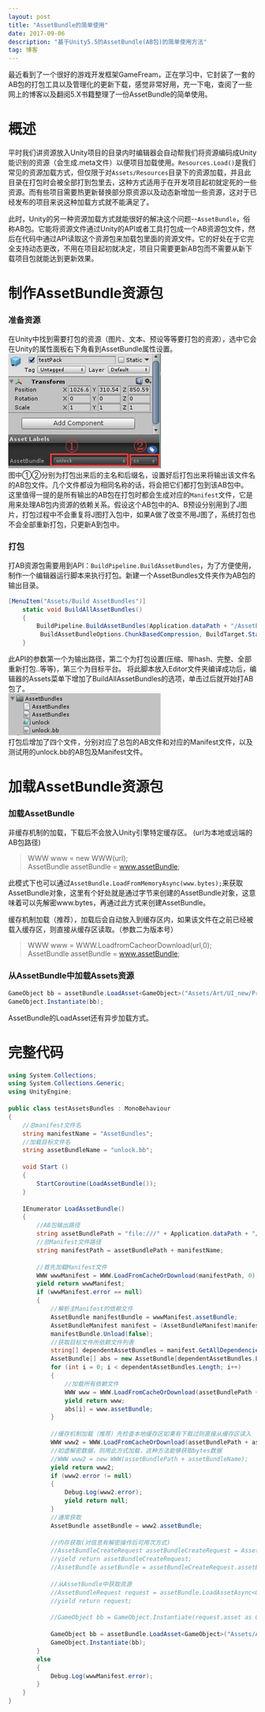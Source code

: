 ```yaml
---
layout: post
title: "AssetBundle的简单使用"
date: 2017-09-06
description: "基于Unity5.5的AssetBundle(AB包)的简单使用方法"
tag: 博客 
---   
```


最近看到了一个很好的游戏开发框架GameFream，正在学习中，它封装了一套的AB包的打包工具以及管理化的更新下载，感觉非常好用，充一下电，查阅了一些网上的博客以及翻阅5.X书籍整理了一份AssetBundle的简单使用。


# 概述
平时我们讲资源放入Unity项目的目录内时编辑器会自动帮我们将资源编码成Unity能识别的资源（会生成.meta文件）以便项目加载使用。`Resources.Load()`是我们常见的资源加载方式，但仅限于对`Assets/Resources`目录下的资源加载，并且此目录在打包时会被全部打到包里去，这种方式适用于在开发项目起初就定死的一些资源。而有些项目需要热更新替换部分原资源以及动态新增加一些资源，这对于已经发布的项目来说这种加载方式就不能满足了。  

此时，Unity的另一种资源加载方式就能很好的解决这个问题--`AssetBundle`，俗称AB包。它能将资源文件通过Unity的API或者工具打包成一个AB资源包文件，然后在代码中通过API读取这个资源包来加载包里面的资源文件。它的好处在于它完全支持动态更改，不用在项目起初就决定，项目只需要更新AB包而不需要从新下载项目包就能达到更新效果。  

# 制作AssetBundle资源包
### 准备资源
在Unity中找到需要打包的资源（图片、文本、预设等等要打包的资源），选中它会在Unity的属性面板右下角看到AssetBundle属性设置。  
![AssetBundle属性设置](/images/posts/posts-20170906/01.jpg)  
图中①②分别为打包出来后的主名和后缀名，设置好后打包出来将输出该文件名的AB包文件。几个文件都设为相同名称的话，将会把它们都打包到该AB包中。  
这里值得一提的是所有输出的AB包在打包时都会生成对应的`Manifest`文件，它是用来处理AB包内资源的依赖关系。假设这个AB包中的A、B预设分别用到了J图片，打包过程中不会重复将J图打入包中，如果A做了改变不用J图了，系统打包也不会全部重新打包，只更新A到包中。

### 打包
打AB资源包需要用到API：`BuildPipeline.BuildAssetBundles`，为了方便使用，制作一个编辑器运行脚本来执行打包。新建一个AssetBundles文件夹作为AB包的输出目录。  
```csharp
[MenuItem("Assets/Build AssetBundles")]
    static void BuildAllAssetBundles()
    { 
        BuildPipeline.BuildAssetBundles(Application.dataPath + "/AssetBundles",
         BuildAssetBundleOptions.ChunkBasedCompression, BuildTarget.StandaloneWindows);
    }
```
此API的参数第一个为输出路径，第二个为打包设置(压缩、带hash、完整、全部重新打包..等等)，第三个为目标平台。
将此脚本放入Editor文件夹编译成功后，编辑器的Assets菜单下增加了BuildAllAssetBundles的选项，单击过后就开始打AB包了。  
![AB包输出目录](/images/posts/posts-20170906/02.jpg)  
打包后增加了四个文件，分别对应了总包的AB文件和对应的Manifest文件，以及测试用的unlock.bb的AB包及Manifest文件。  

# 加载AssetBundle资源包

### 加载AssetBundle  
非缓存机制的加载，下载后不会放入Unity引擎特定缓存区。 (url为本地或远端的AB包路径)
>WWW www = new WWW(url);  
AssetBundle assetBundle = www.assetBundle;

此模式下也可以通过`AssetBundle.LoadFromMemoryAsync(www.bytes);`来获取AssetBundle对象，这里有个好处就是通过字节来创建的AssetBundle对象，这意味着可以先解密www.bytes，再通过此方式来创建AssetBundle。

缓存机制加载（推荐），加载后会自动放入到缓存区内，如果该文件在之前已经被载入缓存区，则直接从缓存区读取。（参数二为版本号）
>WWW www = WWW.LoadfromCacheorDownload(url,0);  
AssetBundle assetBundle = www.assetBundle;

### 从AssetBundle中加载Assets资源

```csharp
GameObject bb = assetBundle.LoadAsset<GameObject>("Assets/Art/UI_new/Prefab/Canvas_Unlock.prefab");
GameObject.Instantiate(bb);
```
AssetBundle的LoadAsset还有异步加载方式。

# 完整代码
```csharp
using System.Collections;
using System.Collections.Generic;
using UnityEngine;

public class testAssetsBundles : MonoBehaviour
{
    //总manifest文件名
    string manifestName = "AssetBundles";
    //加载目标文件名
    string assetBundleName = "unlock.bb";

    void Start ()
    {
        StartCoroutine(LoadAssetBundle());
    }

    IEnumerator LoadAssetBundle()
    {
        //AB包输出路径
        string assetBundlePath = "file:///" + Application.dataPath + "/AssetBundles/";
        //总Manifest文件路径
        string manifestPath = assetBundlePath + manifestName;

        //首先加载Manifest文件
        WWW wwwManifest = WWW.LoadFromCacheOrDownload(manifestPath, 0);
        yield return wwwManifest;
        if (wwwManifest.error == null)
        {
            //解析主Manifest的依赖文件
            AssetBundle manifestBundle = wwwManifest.assetBundle;
            AssetBundleManifest manifest = (AssetBundleManifest)manifestBundle.LoadAsset("AssetBundleManifest");
            manifestBundle.Unload(false);
            //获取目标文件所依赖文件列表
            string[] dependentAssetBundles = manifest.GetAllDependencies(assetBundleName);
            AssetBundle[] abs = new AssetBundle[dependentAssetBundles.Length];
            for (int i = 0; i < dependentAssetBundles.Length; i++)
            {
                //加载所有依赖文件
                WWW www = WWW.LoadFromCacheOrDownload(assetBundlePath + dependentAssetBundles[i], 0);
                yield return www;
                abs[i] = www.assetBundle;
            }
            
            //缓存机制加载（推荐）先检查本地缓存区如果有下载过则直接从缓存区读入
            WWW www2 = WWW.LoadFromCacheOrDownload(assetBundlePath + assetBundleName, 2);
            //如虚解密数据，则用此方式加载，这种方法能够获取bytes数据
            //WWW www2 = new WWW(assetBundlePath + assetBundleName);
            yield return www2;
            if (www2.error != null)
            {
                Debug.Log(www2.error);
                yield return null;
            }
            //通常获取
            AssetBundle assetBundle = www2.assetBundle;

            //内存获取(对信息有解密操作后可用次方式)
            //AssetBundleCreateRequest assetBundleCreateRequest = AssetBundle.LoadFromMemoryAsync(www2.bytes);
            //yield return assetBundleCreateRequest;
            //AssetBundle assetBundle = assetBundleCreateRequest.assetBundle;

            //从AssetBundle中获取资源
            //AssetBundleRequest request = assetBundle.LoadAssetAsync<GameObject>("Assets/Art/UI_new/Prefab/Canvas_Unlock.prefab");
            //yield return request;

            //GameObject bb = GameObject.Instantiate(request.asset as GameObject);

            GameObject bb = assetBundle.LoadAsset<GameObject>("Assets/Art/UI_new/Prefab/Canvas_Unlock.prefab");
            GameObject.Instantiate(bb);
        }
        else
        {
            Debug.Log(wwwManifest.error);
        }
    }
}
```

